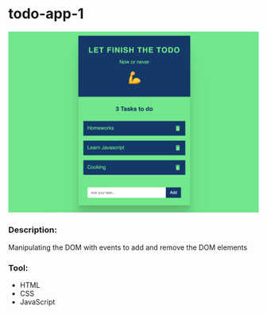 # todo-app-1

![todo-app-image](https://github.com/matintynn/todo-app-1/blob/master/todo-app.png)

### Description:
Manipulating the DOM with events to add and remove the DOM elements

### Tool:
* HTML
* CSS
* JavaScript

